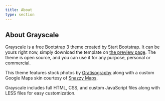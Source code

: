 ```yaml
---
title: About
type: section
---
```



<h2>About Grayscale</h2>
<p>Grayscale is a free Bootstrap 3 theme created by Start Bootstrap. It can be yours right now, simply download the template on 
<a href="http://startbootstrap.com/template-overviews/grayscale/">the preview page</a>. The theme is open source, and you can use it for any purpose, personal or commercial.</p>
<p>This theme features stock photos by <a href="http://gratisography.com/">Gratisography</a> along with a custom Google Maps skin courtesy of <a href="http://snazzymaps.com/">Snazzy Maps</a>.</p>
<p>Grayscale includes full HTML, CSS, and custom JavaScript files along with LESS files for easy customization.</p>

